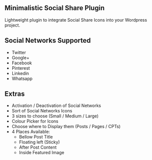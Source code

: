 ## Minimalistic Social Share Plugin

Lightweight plugin to integrate Social Share Icons into your Wordpress project.

## Social Networks Supported
- Twitter
- Google+
- Facebook
- Pinterest
- Linkedin
- Whatsapp

## Extras
 - Activation / Deactivation of Social Networks
 - Sort of Social Networks Icons
 - 3 sizes to choose (Small / Medium / Large)
 - Colour Picker for Icons
 - Choose where to Display them (Posts / Pages / CPTs)
 - 4 Places Available:
    - Bellow Post Title
    - Floating left (Sticky)
    - After Post Content
    - Inside Featured Image


